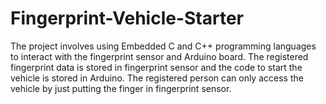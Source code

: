 # Fingerprint-Vehicle-Starter
The project involves using Embedded C and C++ programming languages to interact with the fingerprint sensor and Arduino board. The registered fingerprint data is stored in fingerprint sensor and the code to start the vehicle is stored in Arduino. The registered person can only access the vehicle by just putting the finger in fingerprint sensor. 
